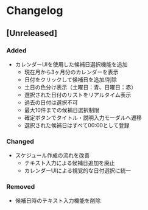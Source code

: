 # Changelog

## [Unreleased]

### Added
- カレンダーUIを使用した候補日選択機能を追加
  - 現在月から3ヶ月分のカレンダーを表示
  - 日付をクリックして候補日を追加/削除
  - 土日の色分け表示（土曜日：青、日曜日：赤）
  - 選択された日付のリストをリアルタイム表示
  - 過去の日付は選択不可
  - 最大10件までの候補日選択制限
  - 確定ボタンでタイトル・説明入力モーダルへ遷移
  - 選択された候補日はすべて00:00として登録

### Changed
- スケジュール作成の流れを改善
  - テキスト入力による候補日追加を廃止
  - カレンダーUIによる視覚的な日付選択に統一

### Removed
- 候補日時のテキスト入力機能を削除
